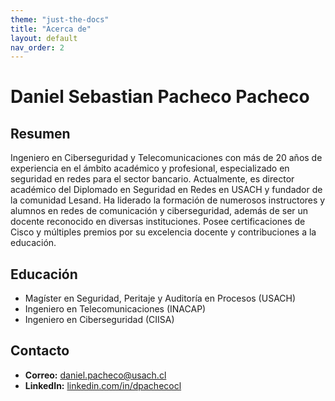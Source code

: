 ```yaml
---
theme: "just-the-docs"
title: "Acerca de"
layout: default
nav_order: 2
---
```

# Daniel Sebastian Pacheco Pacheco

## Resumen
Ingeniero en Ciberseguridad y Telecomunicaciones con más de 20 años de experiencia en el ámbito académico y profesional, especializado en seguridad en redes para el sector bancario. Actualmente, es director académico del Diplomado en Seguridad en Redes en USACH y fundador de la comunidad Lesand. Ha liderado la formación de numerosos instructores y alumnos en redes de comunicación y ciberseguridad, además de ser un docente reconocido en diversas instituciones. Posee certificaciones de Cisco y múltiples premios por su excelencia docente y contribuciones a la educación.

## Educación
* Magíster en Seguridad, Peritaje y Auditoría en Procesos (USACH)  
* Ingeniero en Telecomunicaciones (INACAP)  
* Ingeniero en Ciberseguridad (CIISA)

## Contacto
- **Correo:** [daniel.pacheco@usach.cl](mailto:daniel.pacheco@usach.cl)
- **LinkedIn:** [linkedin.com/in/dpachecocl](https://www.linkedin.com/in/dpachecocl)
